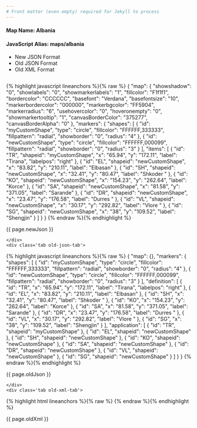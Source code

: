 ```yaml
---
# Front matter (even empty) required for Jekyll to process
---
```


#### Map Name: Albania

#### JavaScript Alias: maps/albania


<ul class='code-tabs'>
    <li class='active'>
        <a data-toggle='new-json'>New JSON Format</a>
    </li>
    <li>
        <a data-toggle='old-json'>Old JSON Format</a>
    </li>
    <li>
        <a data-toggle='old-xml'>Old XML Format</a>
    </li>
</ul>
<div class='tab-content'>
    <pre class='plain-code'></pre>
    <div class='tab new-json-tab active'>
{% highlight javascript lineanchors %}{% raw %}
{
    "map": {
        "showshadow": "0",
        "showlabels": "0",
        "showmarkerlabels": "1",
        "fillcolor": "F1f1f1",
        "bordercolor": "CCCCCC",
        "basefont": "Verdana",
        "basefontsize": "10",
        "markerbordercolor": "000000",
        "markerbgcolor": "FF5904",
        "markerradius": "6",
        "usehovercolor": "0",
        "hoveronempty": "0",
        "showmarkertooltip": "1",
        "canvasBorderColor": "375277",
        "canvasBorderAlpha": "0"
    },
    "markers": {
        "shapes": [
            {
                "id": "myCustomShape",
                "type": "circle",
                "fillcolor": "FFFFFF,333333",
                "fillpattern": "radial",
                "showborder": "0",
                "radius": "4"
            },
            {
                "id": "newCustomShape",
                "type": "circle",
                "fillcolor": "FFFFFF,000099",
                "fillpattern": "radial",
                "showborder": "0",
                "radius": "3"
            }
        ],
        "items": [
            {
                "id": "TR",
                "shapeid": "myCustomShape",
                "x": "65.94",
                "y": "172.11",
                "label": "Tirana",
                "labelpos": "right"
            },
            {
                "id": "EL",
                "shapeid": "newCustomShape",
                "x": "83.82",
                "y": "210.11",
                "label": "Elbasan"
            },
            {
                "id": "SH",
                "shapeid": "newCustomShape",
                "x": "32.41",
                "y": "80.47",
                "label": "Shkoder "
            },
            {
                "id": "KO",
                "shapeid": "newCustomShape",
                "x": "154.23",
                "y": "262.64",
                "label": "Korce"
            },
            {
                "id": "SA",
                "shapeid": "newCustomShape",
                "x": "81.58",
                "y": "371.05",
                "label": "Sarande"
            },
            {
                "id": "DR",
                "shapeid": "newCustomShape",
                "x": "23.47",
                "y": "176.58",
                "label": "Durres "
            },
            {
                "id": "VL",
                "shapeid": "newCustomShape",
                "x": "30.17",
                "y": "292.82",
                "label": "Vlore "
            },
            {
                "id": "SG",
                "shapeid": "newCustomShape",
                "x": "38",
                "y": "109.52",
                "label": "Shengjin"
            }
        ]
    }
}
{% endraw %}{% endhighlight %}


<p class='text-success'>{{ page.newJson }}</p>

    </div>
    <div class='tab old-json-tab'>
{% highlight javascript lineanchors %}{% raw %}
{
    "map": {},
    "markers": {
        "shapes": [
            {
                "id": "myCustomShape",
                "type": "circle",
                "fillcolor": "FFFFFF,333333",
                "fillpattern": "radial",
                "showborder": "0",
                "radius": "4"
            },
            {
                "id": "newCustomShape",
                "type": "circle",
                "fillcolor": "FFFFFF,000099",
                "fillpattern": "radial",
                "showborder": "0",
                "radius": "3"
            }
        ],
        "definition": [
            {
                "id": "TR",
                "x": "65.94",
                "y": "172.11",
                "label": "Tirana",
                "labelpos": "right"
            },
            {
                "id": "EL",
                "x": "83.82",
                "y": "210.11",
                "label": "Elbasan"
            },
            {
                "id": "SH",
                "x": "32.41",
                "y": "80.47",
                "label": "Shkoder "
            },
            {
                "id": "KO",
                "x": "154.23",
                "y": "262.64",
                "label": "Korce"
            },
            {
                "id": "SA",
                "x": "81.58",
                "y": "371.05",
                "label": "Sarande"
            },
            {
                "id": "DR",
                "x": "23.47",
                "y": "176.58",
                "label": "Durres "
            },
            {
                "id": "VL",
                "x": "30.17",
                "y": "292.82",
                "label": "Vlore "
            },
            {
                "id": "SG",
                "x": "38",
                "y": "109.52",
                "label": "Shengjin"
            }
        ],
        "application": [
            {
                "id": "TR",
                "shapeid": "myCustomShape"
            },
            {
                "id": "EL",
                "shapeid": "newCustomShape"
            },
            {
                "id": "SH",
                "shapeid": "newCustomShape"
            },
            {
                "id": "KO",
                "shapeid": "newCustomShape"
            },
            {
                "id": "SA",
                "shapeid": "newCustomShape"
            },
            {
                "id": "DR",
                "shapeid": "newCustomShape"
            },
            {
                "id": "VL",
                "shapeid": "newCustomShape"
            },
            {
                "id": "SG",
                "shapeid": "newCustomShape"
            }
        ]
    }
}
{% endraw %}{% endhighlight %}


<p class='text-success'>{{ page.oldJson }}</p>

    </div>
    <div class='tab old-xml-tab'>
{% highlight html lineanchors %}{% raw %}
<map>
	<markers>
	<shapes>
	     <shape id='myCustomShape' type='circle' fillColor='FFFFFF,333333' fillPattern='radial' showBorder='0' radius='4'/>
		 <shape id='newCustomShape' type='circle' fillColor='FFFFFF,000099' fillPattern='radial' showBorder='0' radius='3'/>
	</shapes>
		<definition>
			<marker id='TR' x='65.94' y='172.11' label='Tirana' labelPos='right' />
			<marker id='EL' x='83.82' y='210.11' label='Elbasan'  />
			<marker id='SH' x='32.41' y='80.47' label='Shkoder '  />
			<marker id='KO' x='154.23' y='262.64' label='Korce'  />
			<marker id='SA' x='81.58' y='371.05' label='Sarande'  />
			<marker id='DR' x='23.47' y='176.58' label='Durres '  />
			<marker id='VL' x='30.17' y='292.82' label='Vlore '  />
			<marker id='SG' x='38' y='109.52' label='Shengjin'  />
		</definition>
		<application>
			<marker id='TR' shapeId='myCustomShape'  />
			<marker id='EL' shapeId='newCustomShape'  />
			<marker id='SH' shapeId='newCustomShape'  />
			<marker id='KO' shapeId='newCustomShape'  />
			<marker id='SA' shapeId='newCustomShape'  />
			<marker id='DR' shapeId='newCustomShape'  />
			<marker id='VL' shapeId='newCustomShape'  />
			<marker id='SG' shapeId='newCustomShape'  />
		</application>
	</markers>
</map>
{% endraw %}{% endhighlight %}

<p class='text-success'>{{ page.oldXml }}</p>

</div>
</div>
